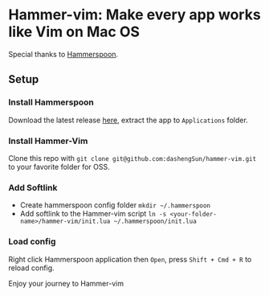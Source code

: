 # Hammer-vim: Make every app works like Vim on Mac OS

Special thanks to [Hammerspoon](http://www.hammerspoon.org/).

## Setup
### Install Hammerspoon
Download the latest release [here](https://github.com/Hammerspoon/hammerspoon/releases/), extract the app to `Applications` folder.

### Install Hammer-Vim
Clone this repo with `git clone git@github.com:dashengSun/hammer-vim.git` to your favorite folder for OSS.

### Add Softlink
* Create hammerspoon config folder `mkdir ~/.hammerspoon`
* Add softlink to the Hammer-vim script `ln -s <your-folder-name>/hammer-vim/init.lua ~/.hammerspoon/init.lua` 

### Load config 
Right click Hammerspoon application then `Open`, press `Shift + Cmd + R` to reload config.

Enjoy your journey to Hammer-vim

